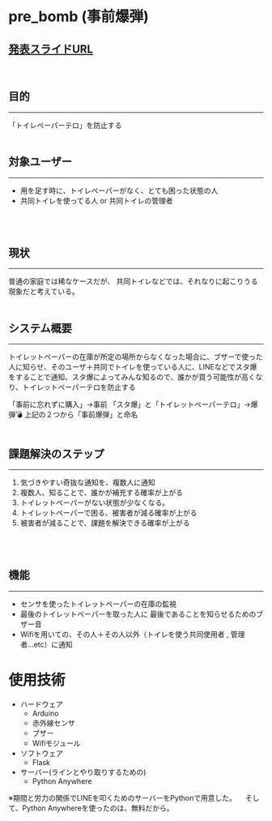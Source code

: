 # pre_bomb (事前爆弾)


## [発表スライドURL](https://docs.google.com/presentation/d/16Cle5NGGVYQNIHfRVSgniUdI2pQtG6Z59-1OQqZDZFM/edit?usp=sharing)
<br />

## 目的
<hr>
「トイレペーパーテロ」を防止する
<br />
<br />

## 対象ユーザー
<hr>

- 用を足す時に、トイレペーパーがなく、とても困った状態の人
- 共同トイレを使ってる人 or 共同トイレの管理者
<br />
<br />

## 現状
<hr>
普通の家庭では稀なケースだが、
共同トイレなどでは、それなりに起こりうる現象だと考えている。
<br />
<br />

## システム概要
<hr>
トイレットペーパーの在庫が所定の場所からなくなった場合に、ブザーで使った人に知らせ、そのユーザ＋共同でトイレを使っている人に、LINEなどでスタ爆をすることで通知、スタ爆によってみんな知るので、誰かが買う可能性が高くなり、トイレットペーパーテロを防止する

「事前に忘れずに購入」→事前
「スタ爆」と「トイレットペーパーテロ」→爆弾💣
上記の２つから「事前爆弾」と命名
<br />
<br />

## 課題解決のステップ
<hr>

1. 気づきやすい奇抜な通知を、複数人に通知
1. 複数人、知ることで、誰かが補充する確率が上がる
1. トイレットペーパーがない状態が少なくなる。
1. トイレットペーパーで困る、被害者が減る確率が上がる
1. 被害者が減ることで、課題を解決できる確率が上がる
<br />
<br />

## 機能
<hr>

- センサを使ったトイレットペーパーの在庫の監視
- 最後のトイレットペーパーを取った人に
最後であることを知らせるためのブザー音
- Wifiを用いての、その人＋その人以外（トイレを使う共同使用者 , 管理者...etc）に通知

# 使用技術
- ハードウェア
  - Arduino
  - 赤外線センサ
  - ブザー
  - Wifiモジュール
- ソフトウェア
    - Flask
- サーバー(ラインとやり取りするための)
    - Python Anywhere

※期間と労力の関係でLINEを叩くためのサーバーをPythonで用意した。
　そして、Python Anywhereを使ったのは、無料だから。
